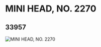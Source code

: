 # MINI HEAD, NO. 2270
## 33957
![MINI HEAD, NO. 2270](https://lc-www-live-s.legocdn.com/media/bricks/5/2/6192480.jpg)